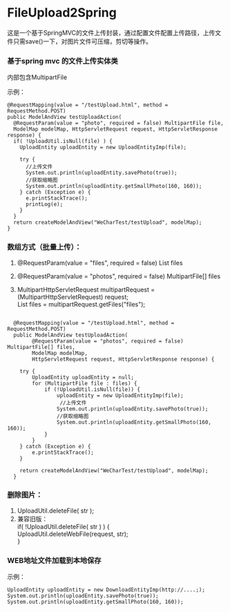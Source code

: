 # FileUpload2Spring
这是一个基于SpringMVC的文件上传封装，通过配置文件配置上传路径，上传文件只需save()一下，对图片文件可压缩，剪切等操作。  


### 基于spring mvc 的文件上传实体类 
 
内部包含MultipartFile  

示例：  
  
```
@RequestMapping(value = "/testUpload.html", method = RequestMethod.POST)
public ModelAndView testUploadAction(
  @RequestParam(value = "photo", required = false) MultipartFile file, 
  ModelMap modelMap, HttpServletRequest request, HttpServletResponse response) {
  if( !UploadUtil.isNull(file) ) {
    UploadEntity uploadEntity = new UploadEntityImp(file);

    try {
      //上传文件
      System.out.println(uploadEntity.savePhoto(true));
      //获取缩略图
      System.out.println(uploadEntity.getSmallPhoto(160, 160));
    } catch (Exception e) {
      e.printStackTrace();
      printLog(e);
    }
  }
  return createModelAndView("WeCharTest/testUpload", modelMap);
}
```
  
 
### 数组方式（批量上传）：

  1. @RequestParam(value = "files", required = false) List<MultipartFile> files  
  
  2. @RequestParam(value = "photos", required = false) MultipartFile[] files  
  
  3. MultipartHttpServletRequest multipartRequest = (MultipartHttpServletRequest) request;  
     List<MultipartFile> files = multipartRequest.getFiles("files");  
	        
```

  @RequestMapping(value = "/testUpload.html", method = RequestMethod.POST)
  public ModelAndView testUploadAction(
  		@RequestParam(value = "photos", required = false) MultipartFile[] files, 
  		ModelMap modelMap,
  		HttpServletRequest request, HttpServletResponse response) {
  
  	try {
  		UploadEntity uploadEntity = null;
 		for (MultipartFile file : files) {
  			if (!UploadUtil.isNull(file)) {
  				uploadEntity = new UploadEntityImp(file);
				 //上传文件
  				System.out.println(uploadEntity.savePhoto(true));
				//获取缩略图
  				System.out.println(uploadEntity.getSmallPhoto(160, 160));
  			}
  		}
  	} catch (Exception e) {
  		e.printStackTrace();
  	}
  
  	return createModelAndView("WeCharTest/testUpload", modelMap);
  }
```
  
  
### 删除图片： 
 
   1. UploadUtil.deleteFile( str );  
   2. 兼容旧版：  
	if( !UploadUtil.deleteFile( str ) ) {  
		UploadUtil.deleteWebFile(request, str);  
	}  


### WEB地址文件加载到本地保存

示例：
```
UploadEntity uploadEntity = new DownloadEntityImp(http://....;);  
System.out.println(uploadEntity.savePhoto(true));  
System.out.println(uploadEntity.getSmallPhoto(160, 160));  
```

